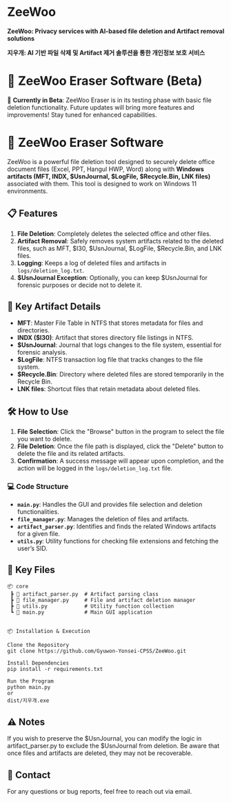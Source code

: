 # ZeeWoo
**ZeeWoo: Privacy services with AI-based file deletion and Artifact removal solutions**

**지우개: AI 기반 파일 삭제 및 Artifact 제거 솔루션을 통한 개인정보 보호 서비스**

# 🧹 ZeeWoo Eraser Software (Beta)

🚧 **Currently in Beta**: ZeeWoo Eraser is in its testing phase with basic file deletion functionality. Future updates will bring more features and improvements! Stay tuned for enhanced capabilities.


# 🧹 ZeeWoo Eraser Software

ZeeWoo is a powerful file deletion tool designed to securely delete office document files (Excel, PPT, Hangul HWP, Word) along with **Windows artifacts (MFT, INDX, $UsnJournal, $LogFile, $Recycle.Bin, LNK files)** associated with them. This tool is designed to work on Windows 11 environments.

## 📋 Features

1. **File Deletion**: Completely deletes the selected office and other files.
2. **Artifact Removal**: Safely removes system artifacts related to the deleted files, such as MFT, $I30, $UsnJournal, $LogFile, $Recycle.Bin, and LNK files.
3. **Logging**: Keeps a log of deleted files and artifacts in `logs/deletion_log.txt`.
4. **$UsnJournal Exception**: Optionally, you can keep $UsnJournal for forensic purposes or decide not to delete it.

## 🚀 Key Artifact Details

- **MFT**: Master File Table in NTFS that stores metadata for files and directories.
- **INDX ($I30)**: Artifact that stores directory file listings in NTFS.
- **$UsnJournal**: Journal that logs changes to the file system, essential for forensic analysis.
- **$LogFile**: NTFS transaction log file that tracks changes to the file system.
- **$Recycle.Bin**: Directory where deleted files are stored temporarily in the Recycle Bin.
- **LNK files**: Shortcut files that retain metadata about deleted files.

## 🛠️ How to Use

1. **File Selection**: Click the "Browse" button in the program to select the file you want to delete.
2. **File Deletion**: Once the file path is displayed, click the "Delete" button to delete the file and its related artifacts.
3. **Confirmation**: A success message will appear upon completion, and the action will be logged in the `logs/deletion_log.txt` file.

### 💻 Code Structure

- **`main.py`**: Handles the GUI and provides file selection and deletion functionalities.
- **`file_manager.py`**: Manages the deletion of files and artifacts.
- **`artifact_parser.py`**: Identifies and finds the related Windows artifacts for a given file.
- **`utils.py`**: Utility functions for checking file extensions and fetching the user’s SID.

## 📂 Key Files

```
📦 core
 ┣ 📜 artifact_parser.py  # Artifact parsing class
 ┣ 📜 file_manager.py     # File and artifact deletion manager
 ┣ 📜 utils.py            # Utility function collection
 ┗ 📜 main.py             # Main GUI application


📦 Installation & Execution

Clone the Repository
git clone https://github.com/Gyuwon-Yonsei-CPSS/ZeeWoo.git

Install Dependencies
pip install -r requirements.txt

Run the Program
python main.py
or
dist/지우개.exe
```

## ⚠️ Notes
If you wish to preserve the $UsnJournal, you can modify the logic in artifact_parser.py to exclude the $UsnJournal from deletion.
Be aware that once files and artifacts are deleted, they may not be recoverable.


## 📧 Contact
For any questions or bug reports, feel free to reach out via email.
